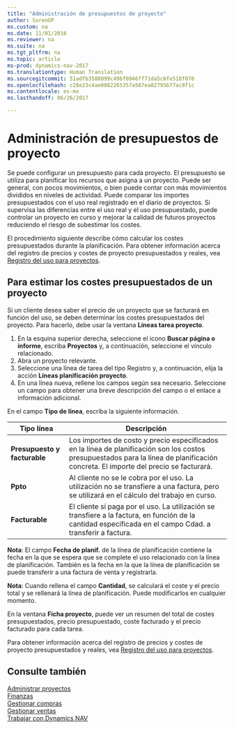 ```yaml
---
title: "Administración de presupuestos de proyecto"
author: SorenGP
ms.custom: na
ms.date: 11/01/2016
ms.reviewer: na
ms.suite: na
ms.tgt_pltfrm: na
ms.topic: article
ms-prod: dynamics-nav-2017
ms.translationtype: Human Translation
ms.sourcegitcommit: 51adfb3588099c496f0946ff71da5c6fe518f070
ms.openlocfilehash: c28e23c4ae0082265357a567ea82795b77ac8f1c
ms.contentlocale: es-mx
ms.lasthandoff: 06/26/2017

---
```


# <a name="how-to-manage-job-budgets"></a>Administración de presupuestos de proyecto
Se puede configurar un presupuesto para cada proyecto. El presupuesto se utiliza para planificar los recursos que asigna a un proyecto. Puede ser general, con pocos movimientos, o bien puede contar con más movimientos divididos en niveles de actividad. Puede comparar los importes presupuestados con el uso real registrado en el diario de proyectos. Si supervisa las diferencias entre el uso real y el uso presupuestado, puede controlar un proyecto en curso y mejorar la calidad de futuros proyectos reduciendo el riesgo de subestimar los costes.

El procedimiento siguiente describe cómo calcular los costes presupuestados durante la planificación. Para obtener información acerca del registro de precios y costes de proyecto presupuestados y reales, vea [Registro del uso para proyectos](projects-how-record-job-usage.md).  

## <a name="JobBudgetCosts"></a> Para estimar los costes presupuestados de un proyecto  
Si un cliente desea saber el precio de un proyecto que se facturará en función del uso, se deben determinar los costes presupuestados del proyecto. Para hacerlo, debe usar la ventana **Líneas tarea proyecto**.

1. En la esquina superior derecha, seleccione el icono **Buscar página o informe**, escriba **Proyectos** y, a continuación, seleccione el vínculo relacionado.  
2. Abra un proyecto relevante.
3. Seleccione una línea de tarea del tipo Registro y, a continuación, elija la acción **Líneas planificación proyecto**.
4. En una línea nueva, rellene los campos según sea necesario. Seleccione un campo para obtener una breve descripción del campo o el enlace a información adicional.   

En el campo **Tipo de línea**, escriba la siguiente información.  

|Tipo línea |Descripción |
|----------|------------|
|**Presupuesto y facturable**|Los importes de costo y precio especificados en la línea de planificación son los costos presupuestados para la línea de planificación concreta. El importe del precio se facturará.|
|**Ppto**|Al cliente no se le cobra por el uso. La utilización no se transfiere a una factura, pero se utilizará en el cálculo del trabajo en curso.|
|**Facturable**|El cliente sí paga por el uso. La utilización se transfiere a la factura, en función de la cantidad especificada en el campo Cdad. a transferir a factura.|

**Nota**: El campo **Fecha de planif.** de la línea de planificación contiene la fecha en la que se espera que se complete el uso relacionado con la línea de planificación. También es la fecha en la que la línea de planificación se puede transferir a una factura de venta y registrarla.  

**Nota**: Cuando rellena el campo **Cantidad**, se calculará el coste y el precio total y se rellenará la línea de planificación. Puede modificarlos en cualquier momento.

En la ventana **Ficha proyecto**, puede ver un resumen del total de costes presupuestados, precio presupuestado, coste facturado y el precio facturado para cada tarea.

Para obtener información acerca del registro de precios y costes de proyecto presupuestados y reales, vea [Registro del uso para proyectos](projects-how-record-job-usage.md).

## <a name="see-also"></a>Consulte también
[Administrar proyectos](projects-manage-projects.md)  
[Finanzas](finance-setup.md)  
[Gestionar compras](purchasing-manage-purchasing.md)         
[Gestionar ventas](sales-manage-sales.md)      
[Trabajar con Dynamics NAV](ui-work-product.md)  

